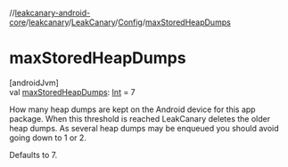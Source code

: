 //[leakcanary-android-core](../../../../index.md)/[leakcanary](../../index.md)/[LeakCanary](../index.md)/[Config](index.md)/[maxStoredHeapDumps](max-stored-heap-dumps.md)

# maxStoredHeapDumps

[androidJvm]\
val [maxStoredHeapDumps](max-stored-heap-dumps.md): [Int](https://kotlinlang.org/api/latest/jvm/stdlib/kotlin/-int/index.html) = 7

How many heap dumps are kept on the Android device for this app package. When this threshold is reached LeakCanary deletes the older heap dumps. As several heap dumps may be enqueued you should avoid going down to 1 or 2.

Defaults to 7.
